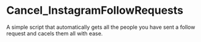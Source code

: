 # Cancel_InstagramFollowRequests
A simple script that automatically gets all the people you have sent a follow request and cacels them all with ease.
